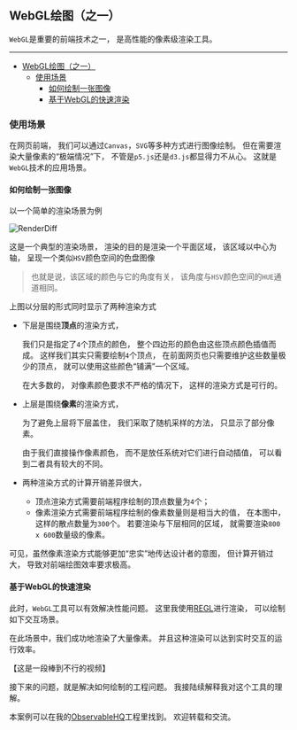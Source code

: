 ## WebGL绘图（之一）

`WebGL`是重要的前端技术之一，
是高性能的像素级渲染工具。

---

- [WebGL绘图（之一）](#webgl绘图之一)
  - [使用场景](#使用场景)
    - [如何绘制一张图像](#如何绘制一张图像)
    - [基于WebGL的快速渲染](#基于webgl的快速渲染)

### 使用场景

在网页前端，
我们可以通过`Canvas`，`SVG`等多种方式进行图像绘制。
但在需要渲染大量像素的“极端情况”下，
不管是`p5.js`还是`d3.js`都显得力不从心。
这就是`WebGL`技术的应用场景。

#### 如何绘制一张图像

以一个简单的渲染场景为例

![RenderDiff](RenderDiff.png)

这是一个典型的渲染场景，
渲染的目的是渲染一个平面区域，
该区域以中心为轴，
呈现一个类似`HSV`颜色空间的色盘图像

> 也就是说，该区域的颜色与它的角度有关，
> 该角度与`HSV`颜色空间的`HUE`通道相同。

上图以分层的形式同时显示了两种渲染方式

- 下层是围绕**顶点**的渲染方式，

  我们只是指定了`4`个顶点的颜色，
  整个四边形的颜色由这些顶点颜色插值而成。
  这样我们其实只需要绘制`4`个顶点，
  在前面网页也只需要维护这些数量极少的顶点，
  就可以使用这些颜色“铺满”一个区域。

  在大多数的，
  对像素颜色要求不严格的情况下，
  这样的渲染方式是可行的。

- 上层是围绕**像素**的渲染方式，

  为了避免上层将下层盖住，
  我们采取了随机采样的方法，
  只显示了部分像素。

  由于我们直接操作像素颜色，
  而不是放任系统对它们进行自动插值，
  可以看到二者具有较大的不同。

- 两种渲染方式的计算开销差异很大，
  - 顶点渲染方式需要前端程序绘制的顶点数量为`4`个；
  - 像素渲染方式需要前端程序绘制的像素数量则是相当大的值，
    在本图中，
    这样的散点数量为`300`个。
    若要渲染与下层相同的区域，
    就需要渲染`800 x 600`数量级的像素。

可见，虽然像素渲染方式能够更加“忠实”地传达设计者的意图，
但计算开销过大，
导致对前端绘图效率要求极高。

#### 基于WebGL的快速渲染

此时，`WebGL`工具可以有效解决性能问题。
这里我使用[REGL](http://regl.party/ "http://regl.party/")进行渲染，
可以绘制如下交互场景。

在此场景中，我们成功地渲染了大量像素​。
并且这种渲染可以达到实时交互的运行效率。

【这是一段棒到不行的视频】

接下来的问题，就是解决如何绘制的工程问题。
我接陆续解释我对这个工具的理解。

本案例可以在我的[ObservableHQ](https://observablehq.com/@listenzcc/simple-regl "ObservableHQ")工程里找到。
欢迎转载和交流。